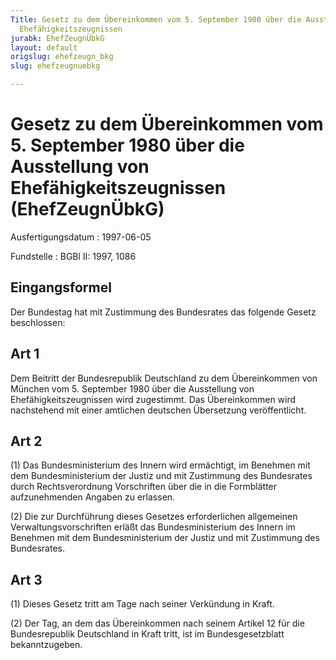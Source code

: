 ```yaml
---
Title: Gesetz zu dem Übereinkommen vom 5. September 1980 über die Ausstellung von
  Ehefähigkeitszeugnissen
jurabk: EhefZeugnÜbkG
layout: default
origslug: ehefzeugn_bkg
slug: ehefzeugnuebkg

---
```


# Gesetz zu dem Übereinkommen vom 5. September 1980 über die Ausstellung von Ehefähigkeitszeugnissen (EhefZeugnÜbkG)

Ausfertigungsdatum
:   1997-06-05

Fundstelle
:   BGBl II: 1997, 1086

## Eingangsformel

Der Bundestag hat mit Zustimmung des Bundesrates das folgende Gesetz
beschlossen:

## Art 1

Dem Beitritt der Bundesrepublik Deutschland zu dem Übereinkommen von
München vom 5. September 1980 über die Ausstellung von
Ehefähigkeitszeugnissen wird zugestimmt. Das Übereinkommen wird
nachstehend mit einer amtlichen deutschen Übersetzung veröffentlicht.

## Art 2

(1) Das Bundesministerium des Innern wird ermächtigt, im Benehmen mit
dem Bundesministerium der Justiz und mit Zustimmung des Bundesrates
durch Rechtsverordnung Vorschriften über die in die Formblätter
aufzunehmenden Angaben zu erlassen.

(2) Die zur Durchführung dieses Gesetzes erforderlichen allgemeinen
Verwaltungsvorschriften erläßt das Bundesministerium des Innern im
Benehmen mit dem Bundesministerium der Justiz und mit Zustimmung des
Bundesrates.

## Art 3

(1) Dieses Gesetz tritt am Tage nach seiner Verkündung in Kraft.

(2) Der Tag, an dem das Übereinkommen nach seinem Artikel 12 für die
Bundesrepublik Deutschland in Kraft tritt, ist im Bundesgesetzblatt
bekanntzugeben.

